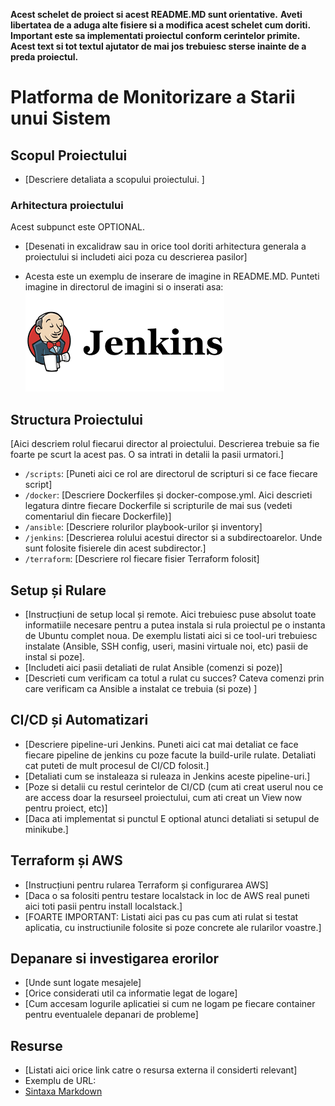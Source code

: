**Acest schelet de proiect si acest README.MD sunt orientative.** 
**Aveti libertatea de a aduga alte fisiere si a modifica acest schelet cum doriti. Important este sa implementati proiectul conform cerintelor primite.**
**Acest text si tot textul ajutator de mai jos trebuiesc sterse inainte de a preda proiectul.**


# Platforma de Monitorizare a Starii unui Sistem

## Scopul Proiectului
- [Descriere detaliata a scopului proiectului. ]

### Arhitectura proiectului
Acest subpunct este OPTIONAL.
- [Desenati in excalidraw sau in orice tool doriti arhitectura generala a proiectului si includeti aici poza cu descrierea pasilor]

- Acesta este un exemplu de inserare de imagine in README.MD. Punteti imagine in directorul de imagini si o inserati asa:
![Jenkins Logo](imagini/jenkins-logo.png)

## Structura Proiectului
[Aici descriem rolul fiecarui director al proiectului. Descrierea trebuie sa fie foarte pe scurt la acest pas. O sa intrati in detalii la pasii urmatori.]
- `/scripts`: [Puneti aici ce rol are directorul de scripturi si ce face fiecare script]
- `/docker`: [Descriere Dockerfiles și docker-compose.yml. Aici descrieti legatura dintre fiecare Dockerfile si scripturile de mai sus (vedeti comentariul din fiecare Dockerfile)]
- `/ansible`: [Descriere rolurilor playbook-urilor și inventory]
- `/jenkins`: [Descrierea rolului acestui director si a subdirectoarelor. Unde sunt folosite fisierele din acest subdirector.]
- `/terraform`: [Descriere rol fiecare fisier Terraform folosit]

## Setup și Rulare
- [Instrucțiuni de setup local și remote. Aici trebuiesc puse absolut toate informatiile necesare pentru a putea instala si rula proiectul pe o instanta de Ubuntu complet noua. De exemplu listati aici si ce tool-uri trebuiesc instalate (Ansible, SSH config, useri, masini virtuale noi, etc) pasii de instal si poze].
- [Includeti aici pasii detaliati de rulat Ansible (comenzi si poze)]
- [Descrieti cum verificam ca totul a rulat cu succes? Cateva comenzi prin care verificam ca Ansible a instalat ce trebuia (si poze) ]

## CI/CD și Automatizari
- [Descriere pipeline-uri Jenkins. Puneti aici cat mai detaliat ce face fiecare pipeline de jenkins cu poze facute la build-urile rulate. Detaliati cat puteti de mult procesul de CI/CD folosit.]
- [Detaliati cum se instaleaza si ruleaza in Jenkins aceste pipeline-uri.]
- [Poze si detalii cu restul cerintelor de CI/CD (cum ati creat userul nou ce are access doar la resurseel proiectului, cum ati creat un View now pentru proiect, etc)]
- [Daca ati implementat si punctul E optional atunci detaliati si setupul de minikube.]


## Terraform și AWS
- [Instrucțiuni pentru rularea Terraform și configurarea AWS]
- [Daca o sa folositi pentru testare localstack in loc de AWS real puneti aici toti pasii pentru install localstack.]
- [FOARTE IMPORTANT: Listati aici pas cu pas cum ati rulat si testat aplicatia, cu instructiunile folosite si poze concrete ale rularilor voastre.] 

## Depanare si investigarea erorilor
- [Unde sunt logate mesajele]
- [Orice considerati util ca informatie legat de logare]
- [Cum accesam logurile aplicatiei si cum ne logam pe fiecare container pentru eventualele depanari de probleme] 


## Resurse
- [Listati aici orice link catre o resursa externa il considerti relevant]
- Exemplu de URL:
- [Sintaxa Markdown](https://www.markdownguide.org/cheat-sheet/)